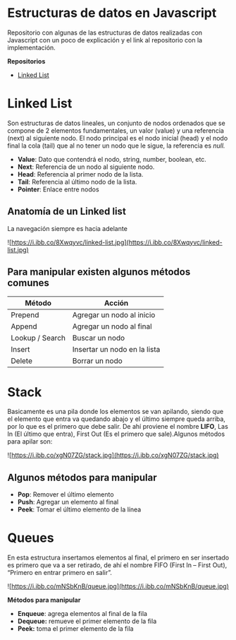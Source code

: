 # Estructuras de datos en Javascript

Repositorio con algunas de las estructuras de datos realizadas con Javascript con un poco de explicación y el link al repositorio con la implementación.

**Repositorios**

- [Linked List](https://github.com/danys182/estructura-datos-javascript/blob/main/js/simply-linked-list.js)

# Linked List

Son estructuras de datos lineales, un conjunto de nodos ordenados que se compone de 2 elementos fundamentales, un valor (value) y una referencia (next) al siguiente nodo. El nodo principal es el nodo inicial (head) y el nodo final la cola (tail) que al no tener un nodo que le sigue, la referencia es *null.* 

- **Value**: Dato que contendrá el nodo, string, number, boolean, etc.
- **Next**: Referencia de un nodo al siguiente nodo.
- **Head**: Referencia al primer nodo de la lista.
- **Tail**: Referencia al último nodo de la lista.
- **Pointer**: Enlace entre nodos

## Anatomía de un Linked list

La navegación siempre es hacia adelante

![https://i.ibb.co/8Xwqyvc/linked-list.jpg](https://i.ibb.co/8Xwqyvc/linked-list.jpg)

## Para manipular existen algunos métodos comunes

| Método | Acción |
| --- | --- |
| Prepend | Agregar un nodo al inicio |
| Append | Agregar un nodo al final |
| Lookup / Search | Buscar un nodo |
| Insert | Insertar un nodo en la lista |
| Delete | Borrar un nodo |



# Stack

Basicamente es una pila donde los elementos se van apilando, siendo que el elemento que entra va quedando abajo y el último siempre queda arriba, por lo que es el primero que debe salir. De ahí proviene el nombre **LIFO**, Las In (El último que entra), First Out (Es el primero que sale).Algunos métodos para apilar son:

![https://i.ibb.co/xgN07ZG/stack.jpg](https://i.ibb.co/xgN07ZG/stack.jpg)

## Algunos métodos para manipular

- **Pop**: Remover el último elemento
- **Push**: Agregar un elemento al final
- **Peek**: Tomar el último elemento de la línea


# ****Queues****

En esta estructura insertamos elementos al final, el primero en ser insertado es primero que va a ser retirado, de ahí el nombre FIFO (First In – First Out), “Primero en entrar primero en salir”.

![https://i.ibb.co/mNSbKnB/queue.jpg](https://i.ibb.co/mNSbKnB/queue.jpg)

**Métodos para manipular**

- **Enqueue**: agrega elementos al final de la fila
- **Dequeue:** remueve el primer elemento de la fila
- **Peek:** toma el primer elemento de la fila